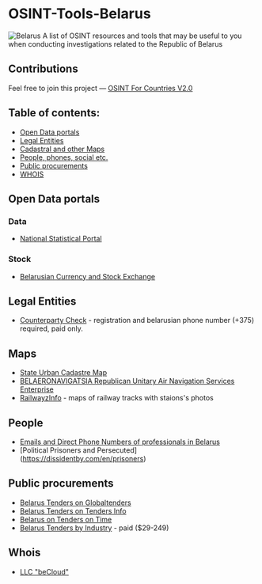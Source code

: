 # OSINT-Tools-Belarus
<img src="https://upload.wikimedia.org/wikipedia/commons/thumb/5/50/Flag_of_Belarus_%281918%2C_1991%E2%80%931995%29.svg/1024px-Flag_of_Belarus_%281918%2C_1991%E2%80%931995%29.svg.png" alt="Belarus"/>
A list of OSINT resources and tools that may be useful to you when conducting investigations related to the Republic of Belarus

## Contributions
Feel free to join this project — [OSINT For Countries V2.0](https://github.com/paulpogoda/OSINT-for-countries-V2.0)

## Table of contents:
 - [Open Data portals](#open-data-portals)
 - [Legal Entities](#legal-entities)
 - [Cadastral and other Maps](#maps)
 - [People, phones, social etc.](#people)
 - [Public procurements](#public-procurement)
 - [WHOIS](#whois)

## Open Data portals
### Data
- [National Statistical Portal](https://www.belstat.gov.by/en)

### Stock
- [Belarusian Currency and Stock Exchange](https://www.bcse.by)

## Legal Entities
- [Counterparty Check](https://etalonline.by/) - registration and belarusian phone number (+375) required, paid only.

## Maps
- [State Urban Cadastre Map](https://map.nca.by)
- [BELAERONAVIGATSIA Republican Unitary Air Navigation Services Enterprise](https://www.ban.by/en/aeronautical-information-aip/amdt)
- [RailwayzInfo](https://railwayz.info/photolines/rw/13) - maps of railway tracks with staions's photos

## People
- [Emails and Direct Phone Numbers of professionals in Belarus](https://www.zoominfo.com/people-search/location-belarus--minsk--belarus)
- [Political Prisoners and Persecuted] (https://dissidentby.com/en/prisoners)

## Public procurements
- [Belarus Tenders on Globaltenders](https://www.globaltenders.com/belarus-tenders)
- [Belarus Tenders on Tenders Info](https://www.tendersinfo.com/global-belarus-tenders.php)
- [Belarus on Tenders on Time](https://www.tendersontime.com/belarus-tenders)
- [Belarus Tenders by Industry](https://www.belarustenders.com/) - paid ($29-249)

## Whois
- [LLC "beCloud"](https://whois.cctld.by)
